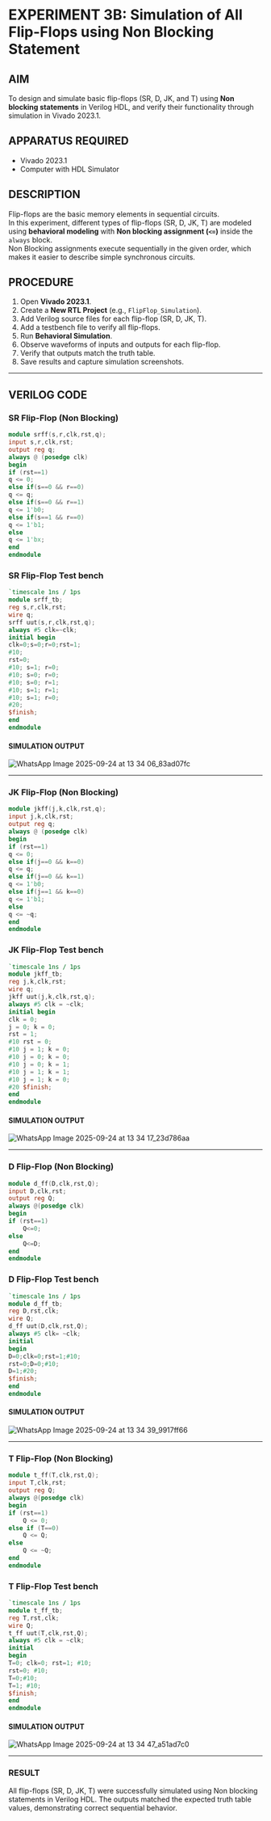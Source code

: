 # EXPERIMENT 3B: Simulation of All Flip-Flops using Non Blocking Statement

## AIM
To design and simulate basic flip-flops (SR, D, JK, and T) using **Non blocking statements** in Verilog HDL, and verify their functionality through simulation in Vivado 2023.1.

## APPARATUS REQUIRED
- Vivado 2023.1
- Computer with HDL Simulator

## DESCRIPTION
Flip-flops are the basic memory elements in sequential circuits.  
In this experiment, different types of flip-flops (SR, D, JK, T) are modeled using **behavioral modeling** with **Non blocking assignment (`<=`)** inside the `always` block.  
Non Blocking assignments execute sequentially in the given order, which makes it easier to describe simple synchronous circuits.

## PROCEDURE
1. Open **Vivado 2023.1**.  
2. Create a **New RTL Project** (e.g., `FlipFlop_Simulation`).  
3. Add Verilog source files for each flip-flop (SR, D, JK, T).  
4. Add a testbench file to verify all flip-flops.  
5. Run **Behavioral Simulation**.  
6. Observe waveforms of inputs and outputs for each flip-flop.  
7. Verify that outputs match the truth table.  
8. Save results and capture simulation screenshots.

---

## VERILOG CODE

### SR Flip-Flop (Non Blocking)
```verilog
module srff(s,r,clk,rst,q);
input s,r,clk,rst;
output reg q;
always @ (posedge clk) 
begin
if (rst==1)
q <= 0;
else if(s==0 && r==0)
q <= q;
else if(s==0 && r==1)
q <= 1'b0;
else if(s==1 && r==0)
q <= 1'b1;
else
q <= 1'bx;
end
endmodule
```
### SR Flip-Flop Test bench 
```verilog
`timescale 1ns / 1ps
module srff_tb;
reg s,r,clk,rst;
wire q;
srff uut(s,r,clk,rst,q);
always #5 clk=~clk;
initial begin
clk=0;s=0;r=0;rst=1;
#10; 
rst=0;
#10; s=1; r=0; 
#10; s=0; r=0; 
#10; s=0; r=1; 
#10; s=1; r=1;
#10; s=1; r=0; 
#20;
$finish;
end
endmodule
```
#### SIMULATION OUTPUT

![WhatsApp Image 2025-09-24 at 13 34 06_83ad07fc](https://github.com/user-attachments/assets/dbce4d19-a231-4d89-b931-3fe69c8f9013)


---

### JK Flip-Flop (Non Blocking)
```verilog
module jkff(j,k,clk,rst,q);
input j,k,clk,rst;
output reg q;
always @ (posedge clk) 
begin
if (rst==1)
q <= 0;
else if(j==0 && k==0)
q <= q;
else if(j==0 && k==1)
q <= 1'b0;
else if(j==1 && k==0)
q <= 1'b1;
else
q <= ~q;
end
endmodule
```
### JK Flip-Flop Test bench 
```verilog
`timescale 1ns / 1ps
module jkff_tb;
reg j,k,clk,rst;
wire q;
jkff uut(j,k,clk,rst,q);
always #5 clk = ~clk;
initial begin
clk = 0;
j = 0; k = 0;
rst = 1;
#10 rst = 0;
#10 j = 1; k = 0; 
#10 j = 0; k = 0; 
#10 j = 0; k = 1; 
#10 j = 1; k = 1; 
#10 j = 1; k = 0; 
#20 $finish;
end
endmodule
```
#### SIMULATION OUTPUT
![WhatsApp Image 2025-09-24 at 13 34 17_23d786aa](https://github.com/user-attachments/assets/87013a12-4b44-4c50-a97b-1963c1a611ac)

---
### D Flip-Flop (Non Blocking)
```verilog
module d_ff(D,clk,rst,Q);
input D,clk,rst;
output reg Q;
always @(posedge clk)
begin
if (rst==1)
    Q<=0;
else
    Q<=D;
end
endmodule
```
### D Flip-Flop Test bench 
```verilog
`timescale 1ns / 1ps
module d_ff_tb;
reg D,rst,clk;
wire Q;
d_ff uut(D,clk,rst,Q);
always #5 clk= ~clk;
initial
begin
D=0;clk=0;rst=1;#10;
rst=0;D=0;#10;
D=1;#20;
$finish;
end
endmodule
```

#### SIMULATION OUTPUT

![WhatsApp Image 2025-09-24 at 13 34 39_9917ff66](https://github.com/user-attachments/assets/a2fba0c2-9e01-4eed-81e9-486736b2b7c5)

---
### T Flip-Flop (Non Blocking)
```verilog
module t_ff(T,clk,rst,Q);
input T,clk,rst;
output reg Q;
always @(posedge clk)
begin
if (rst==1)
    Q <= 0;
else if (T==0)
    Q <= Q;
else
    Q <= ~Q;
end
endmodule
```
### T Flip-Flop Test bench 
```verilog
`timescale 1ns / 1ps
module t_ff_tb;
reg T,rst,clk;
wire Q;
t_ff uut(T,clk,rst,Q);
always #5 clk = ~clk;
initial
begin
T=0; clk=0; rst=1; #10;
rst=0; #10;
T=0;#10;
T=1; #10;
$finish;
end
endmodule
```

#### SIMULATION OUTPUT

![WhatsApp Image 2025-09-24 at 13 34 47_a51ad7c0](https://github.com/user-attachments/assets/085a0e99-9ac0-4e04-8289-252711127cb0)

---

### RESULT

All flip-flops (SR, D, JK, T) were successfully simulated using Non blocking statements in Verilog HDL.
The outputs matched the expected truth table values, demonstrating correct sequential behavior.
